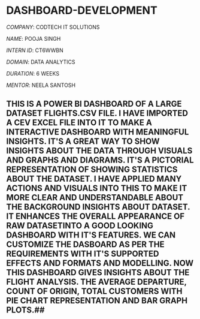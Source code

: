 # DASHBOARD-DEVELOPMENT

*COMPANY*: CODTECH IT SOLUTIONS

*NAME*: POOJA SINGH

*INTERN ID*: CT6WWBN

*DOMAIN*: DATA ANALYTICS

*DURATION*: 6 WEEKS

*MENTOR*: NEELA SANTOSH

## THIS IS A POWER BI DASHBOARD OF A LARGE DATASET FLIGHTS.CSV FILE. I HAVE IMPORTED A CEV EXCEL FILE INTO IT TO MAKE A INTERACTIVE DASHBOARD WITH MEANINGFUL INSIGHTS. IT'S A GREAT WAY TO SHOW INSIGHTS ABOUT THE DATA THROUGH VISUALS AND GRAPHS AND DIAGRAMS. IT'S A PICTORIAL REPRESENTATION OF SHOWING STATISTICS ABOUT THE DATASET. I HAVE APPLIED MANY ACTIONS AND VISUALS INTO THIS TO MAKE IT MORE CLEAR AND UNDERSTANDABLE ABOUT THE BACKGROUND INSIGHTS ABOUT DATASET. IT ENHANCES THE OVERALL APPEARANCE OF RAW DATASETINTO A GOOD LOOKING DASHBOARD WITH IT'S FEATURES. WE CAN CUSTOMIZE THE DASBOARD AS PER THE REQUIREMENTS WITH IT'S SUPPORTED EFFECTS AND FORMATS AND MODELLING. NOW THIS DASHBOARD GIVES INSIGHTS ABOUT THE FLIGHT ANALYSIS. THE AVERAGE DEPARTURE, COUNT OF ORIGIN, TOTAL CUSTOMERS WITH PIE CHART REPRESENTATION AND BAR GRAPH PLOTS.##
